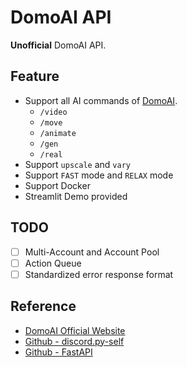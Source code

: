 DomoAI API
===
**Unofficial** DomoAI API.

Feature
---

- Support all AI commands of [DomoAI](https://domoai.app/).
    + `/video`
    + `/move`
    + `/animate`
    + `/gen`
    + `/real`
- Support `upscale` and `vary`
- Support `FAST` mode and `RELAX` mode
- Support Docker
- Streamlit Demo provided

TODO
---

- [ ] Multi-Account and Account Pool
- [ ] Action Queue
- [ ] Standardized error response format

Reference
---

- [DomoAI Official Website](https://domoai.app/)
- [Github - discord.py-self](https://github.com/dolfies/discord.py-self)
- [Github - FastAPI](https://github.com/tiangolo/fastapi)